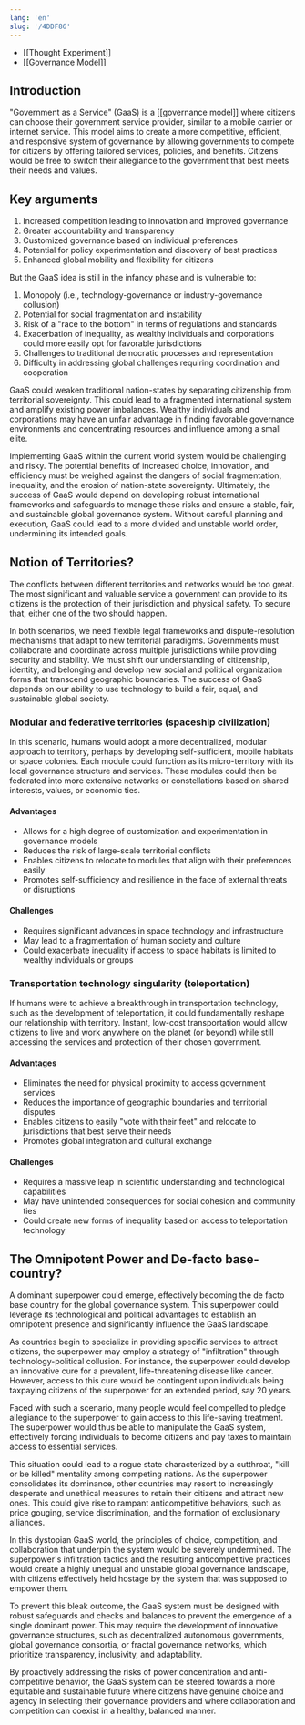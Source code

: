 ```yaml
---
lang: 'en'
slug: '/4DDF86'
---
```


- [[Thought Experiment]]
- [[Governance Model]]

## Introduction

"Government as a Service" (GaaS) is a [[governance model]] where citizens can choose their government service provider, similar to a mobile carrier or internet service. This model aims to create a more competitive, efficient, and responsive system of governance by allowing governments to compete for citizens by offering tailored services, policies, and benefits. Citizens would be free to switch their allegiance to the government that best meets their needs and values.

## Key arguments

1. Increased competition leading to innovation and improved governance
2. Greater accountability and transparency
3. Customized governance based on individual preferences
4. Potential for policy experimentation and discovery of best practices
5. Enhanced global mobility and flexibility for citizens

But the GaaS idea is still in the infancy phase and is vulnerable to:

1. Monopoly (i.e., technology-governance or industry-governance collusion)
2. Potential for social fragmentation and instability
3. Risk of a "race to the bottom" in terms of regulations and standards
4. Exacerbation of inequality, as wealthy individuals and corporations could more easily opt for favorable jurisdictions
5. Challenges to traditional democratic processes and representation
6. Difficulty in addressing global challenges requiring coordination and cooperation

GaaS could weaken traditional nation-states by separating citizenship from territorial sovereignty. This could lead to a fragmented international system and amplify existing power imbalances. Wealthy individuals and corporations may have an unfair advantage in finding favorable governance environments and concentrating resources and influence among a small elite.

Implementing GaaS within the current world system would be challenging and risky. The potential benefits of increased choice, innovation, and efficiency must be weighed against the dangers of social fragmentation, inequality, and the erosion of nation-state sovereignty. Ultimately, the success of GaaS would depend on developing robust international frameworks and safeguards to manage these risks and ensure a stable, fair, and sustainable global governance system. Without careful planning and execution, GaaS could lead to a more divided and unstable world order, undermining its intended goals.

## Notion of Territories?

The conflicts between different territories and networks would be too great. The most significant and valuable service a government can provide to its citizens is the protection of their jurisdiction and physical safety. To secure that, either one of the two should happen.

In both scenarios, we need flexible legal frameworks and dispute-resolution mechanisms that adapt to new territorial paradigms. Governments must collaborate and coordinate across multiple jurisdictions while providing security and stability. We must shift our understanding of citizenship, identity, and belonging and develop new social and political organization forms that transcend geographic boundaries. The success of GaaS depends on our ability to use technology to build a fair, equal, and sustainable global society.

### Modular and federative territories (spaceship civilization)

In this scenario, humans would adopt a more decentralized, modular approach to territory, perhaps by developing self-sufficient, mobile habitats or space colonies. Each module could function as its micro-territory with its local governance structure and services. These modules could then be federated into more extensive networks or constellations based on shared interests, values, or economic ties.

#### Advantages

- Allows for a high degree of customization and experimentation in governance models
- Reduces the risk of large-scale territorial conflicts
- Enables citizens to relocate to modules that align with their preferences easily
- Promotes self-sufficiency and resilience in the face of external threats or disruptions

#### Challenges

- Requires significant advances in space technology and infrastructure
- May lead to a fragmentation of human society and culture
- Could exacerbate inequality if access to space habitats is limited to wealthy individuals or groups

### Transportation technology singularity (teleportation)

If humans were to achieve a breakthrough in transportation technology, such as the development of teleportation, it could fundamentally reshape our relationship with territory. Instant, low-cost transportation would allow citizens to live and work anywhere on the planet (or beyond) while still accessing the services and protection of their chosen government.

#### Advantages

- Eliminates the need for physical proximity to access government services
- Reduces the importance of geographic boundaries and territorial disputes
- Enables citizens to easily "vote with their feet" and relocate to jurisdictions that best serve their needs
- Promotes global integration and cultural exchange

#### Challenges

- Requires a massive leap in scientific understanding and technological capabilities
- May have unintended consequences for social cohesion and community ties
- Could create new forms of inequality based on access to teleportation technology

## The Omnipotent Power and De-facto base-country?

A dominant superpower could emerge, effectively becoming the de facto base country for the global governance system. This superpower could leverage its technological and political advantages to establish an omnipotent presence and significantly influence the GaaS landscape.

As countries begin to specialize in providing specific services to attract citizens, the superpower may employ a strategy of "infiltration" through technology-political collusion. For instance, the superpower could develop an innovative cure for a prevalent, life-threatening disease like cancer. However, access to this cure would be contingent upon individuals being taxpaying citizens of the superpower for an extended period, say 20 years.

Faced with such a scenario, many people would feel compelled to pledge allegiance to the superpower to gain access to this life-saving treatment. The superpower would thus be able to manipulate the GaaS system, effectively forcing individuals to become citizens and pay taxes to maintain access to essential services.

This situation could lead to a rogue state characterized by a cutthroat, "kill or be killed" mentality among competing nations. As the superpower consolidates its dominance, other countries may resort to increasingly desperate and unethical measures to retain their citizens and attract new ones. This could give rise to rampant anticompetitive behaviors, such as price gouging, service discrimination, and the formation of exclusionary alliances.

In this dystopian GaaS world, the principles of choice, competition, and collaboration that underpin the system would be severely undermined. The superpower's infiltration tactics and the resulting anticompetitive practices would create a highly unequal and unstable global governance landscape, with citizens effectively held hostage by the system that was supposed to empower them.

To prevent this bleak outcome, the GaaS system must be designed with robust safeguards and checks and balances to prevent the emergence of a single dominant power. This may require the development of innovative governance structures, such as decentralized autonomous governments, global governance consortia, or fractal governance networks, which prioritize transparency, inclusivity, and adaptability.

By proactively addressing the risks of power concentration and anti-competitive behavior, the GaaS system can be steered towards a more equitable and sustainable future where citizens have genuine choice and agency in selecting their governance providers and where collaboration and competition can coexist in a healthy, balanced manner.
